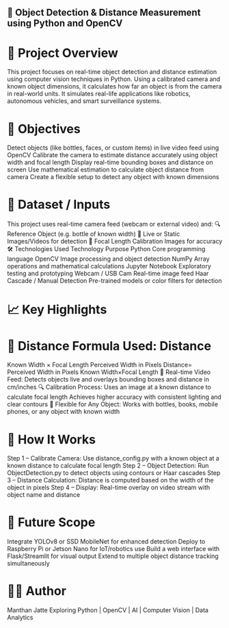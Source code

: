 ## 🎯 Object Detection & Distance Measurement using Python and OpenCV

# 📖 Project Overview

This project focuses on real-time object detection and distance estimation using computer vision techniques in Python. Using a calibrated camera and known object dimensions, it calculates how far an object is from the camera in real-world units. It simulates real-life applications like robotics, autonomous vehicles, and smart surveillance systems.

# 🧠 Objectives

Detect objects (like bottles, faces, or custom items) in live video feed using OpenCV
Calibrate the camera to estimate distance accurately using object width and focal length
Display real-time bounding boxes and distance on screen
Use mathematical estimation to calculate object distance from camera
Create a flexible setup to detect any object with known dimensions

# 📌 Dataset / Inputs

This project uses real-time camera feed (webcam or external video) and:
🔍 Reference Object (e.g. bottle of known width)
🎥 Live or Static Images/Videos for detection
📐 Focal Length Calibration Images for accuracy
🛠️ Technologies Used
Technology	Purpose
Python	Core programming language
OpenCV	Image processing and object detection
NumPy	Array operations and mathematical calculations
Jupyter Notebook	Exploratory testing and prototyping
Webcam / USB Cam	Real-time image feed
Haar Cascade / Manual Detection	Pre-trained models or color filters for detection

# 📈 Key Highlights

📏 Distance Formula Used:
Distance
=
Known Width
×
Focal Length
Perceived Width in Pixels
Distance= 
Perceived Width in Pixels
Known Width×Focal Length
​🎯 Real-time Video Feed:
Detects objects live and overlays bounding boxes and distance in cm/inches
🔍 Calibration Process:
Uses an image at a known distance to calculate focal length
Achieves higher accuracy with consistent lighting and clear contours
🔄 Flexible for Any Object:
Works with bottles, books, mobile phones, or any object with known width

# 🧪 How It Works

Step 1 – Calibrate Camera:
Use distance_config.py with a known object at a known distance to calculate focal length
Step 2 – Object Detection:
Run ObjectDetection.py to detect objects using contours or Haar cascades
Step 3 – Distance Calculation:
Distance is computed based on the width of the object in pixels
Step 4 – Display:
Real-time overlay on video stream with object name and distance

# 🧩 Future Scope

Integrate YOLOv8 or SSD MobileNet for enhanced detection
Deploy to Raspberry Pi or Jetson Nano for IoT/robotics use
Build a web interface with Flask/Streamlit for visual output
Extend to multiple object distance tracking simultaneously

# 👨‍💻 Author
Manthan Jatte
Exploring Python | OpenCV | AI | Computer Vision | Data Analytics

